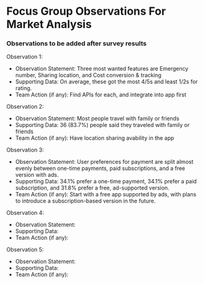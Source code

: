# Focus Group Observations For Market Analysis
### Observations to be added after survey results

Observation 1:
- Observation Statement: Three most wanted features are Emergency number, Sharing location, and Cost conversion & tracking
- Supporting Data: On average, these got the most 4/5s and least 1/2s for rating.
- Team Action (if any): Find APIs for each, and integrate into app first

Observation 2:
- Observation Statement: Most people travel with family or friends
- Supporting Data: 36 (83.7%) people said they traveled with family or friends
- Team Action (if any): Have location sharing avability in the app

Observation 3:
- Observation Statement: User preferences for payment are split almost evenly between one-time payments, paid subscriptions, and a free version with ads.
- Supporting Data: 34.1% prefer a one-time payment, 34.1% prefer a paid subscription, and 31.8% prefer a free, ad-supported version.
- Team Action (if any): Start with a free app supported by ads, with plans to introduce a subscription-based version in the future.

Observation 4:
- Observation Statement:
- Supporting Data:
- Team Action (if any):

Observation 5:
- Observation Statement:
- Supporting Data:
- Team Action (if any):
